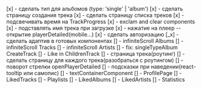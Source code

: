 [x] - сделать тип для альбомов (type: 'single' | 'album')
[x] - сделать страницу создания трека
[x] - сделать страницу списка треков
[x] - подсвечивать время на TrackProgress
[x] - exclam and clear components
[x] - подставлять имя трека при загрузке
[x] - нажатие на плеер -- открытие playerDetailed(mobile...)
[x] - сделать авторизацию
[_x] - сделать адаптив в готовых компонентах
[] - infiniteScroll Albums
[] - infiniteScroll Tracks
[] - infiniteScroll Artists
[] - fix: singleTypeAlbum CreateTrack
[] - Like in ChildrenTrack
[] - страница трека(роутинг)
[] - сделать страницу для каждого трека(разобраться с роутингом)
[] - поворот стрелки openPlayerDetailed
[] - подсказки при наведении(react-tooltip или самопис)
[] - textContainerComponent
[] - ProfilePage
[] - LikedTracks
[] - Playlists
[] - LikedAlbums
[] - LikedArtists
[] - Statistics